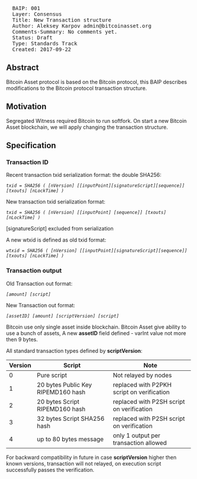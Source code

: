 <pre>
  BAIP: 001
  Layer: Consensus 
  Title: New Transaction structure
  Author: Aleksey Karpov admin@bitcoinasset.org
  Comments-Summary: No comments yet.
  Status: Draft
  Type: Standards Track
  Created: 2017-09-22
</pre>

Abstract
--------

Bitcoin Asset protocol is based on the Bitcoin protocol, this BAIP describes modifications to the Bitcoin protocol transaction structure.

Motivation
----------
Segregated Witness required Bitcoin to run softfork. On start a new Bitcoin Asset blockchain, we will apply changing the transaction structure.



Specification
-------------

### Transaction ID

Recent transaction txid serialization format: the double SHA256:

_`txid = SHA256 ( [nVersion] [[inputPoint][signatureScript][sequence]] [txouts] [nLockTime] )`_
    
New transaction txid serialization format: 

_`txid = SHA256 ( [nVersion] [[inputPoint] [sequence]] [txouts] [nLockTime] )`_

[signatureScript] excluded from serialization

A new wtxid is defined as old txid format:

_`wtxid = SHA256 ( [nVersion] [[inputPoint][signatureScript][sequence]] [txouts] [nLockTime] )`_


### Transaction output

Old Transaction out  format:

_`[amount] [script]`_

New Transaction out  format:

_`[assetID] [amount] [scriptVersion] [script]`_

Bitcoin use only single asset inside blockchain. Bitcoin Asset give ability to use a bunch of assets, A new **assetID** field defined - varInt value not more then 9 bytes.

All standard transaction types defined by **scriptVersion**:


|   Version |  Script                     | Note |
| --------- | ----------------------------| -----|
|    0      | Pure script                 | Not relayed by nodes |
| 1 | 20 bytes Public Key RIPEMD160 hash| replaced with P2PKH script on verification |
|2 | 20 bytes Script RIPEMD160 hash | replaced with P2SH script on verification |
|3 | 32 bytes Script SHA256 hash |  replaced with P2SH script on verification |
|4 | up to 80 bytes message | only 1 output per transaction allowed |

For backward compatibility in future in case **scriptVersion** higher then known versions, transaction will not relayed, on execution script successfully passes the verification.




